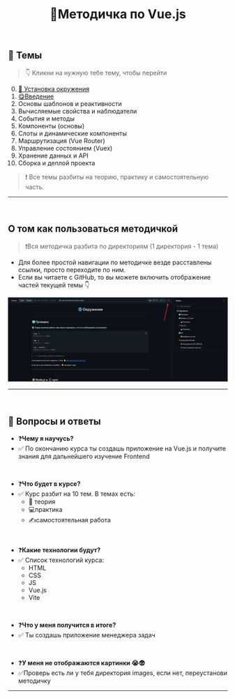 <h1 align=center> 📑Методичка по Vue.js </h1>

<br>

## 📘 Темы
> 👇 Кликни на нужную тебе тему, чтобы перейти

0. [📨 Установка окружения](00-environment/ENVIRONMENT.md)
1. [😋Введение](01-intro/THEORY.md)
2. Основы шаблонов и реактивности
3. Вычисляемые свойства и наблюдатели
4. События и методы
5. Компоненты (основы)
6. Слоты и динамические компоненты
7. Маршрутизация (Vue Router)
8. Управление состоянием (Vuex)
9. Хранение данных и API
10. Сборка и деплой проекта

> ❗ Все темы разбиты на теорию, практику и самостоятельную часть.

---
<br>

## О том как пользоваться методичкой
> ❗Вся методичка разбита по директориям (1 директория - 1 тема)

- Для более простой навигации по методичке везде расставлены ссылки, просто переходите по ним.
- Если вы читаете с GitHub, то вы можете включить отображение частей текущей темы 👇

![Анлак](images/readme/sidebar.png)

---
<br>

## 🤔 Вопросы и ответы

- ❓**Чему я научусь?**
- ✅ По окончанию курса ты создашь приложение на Vue.js и получите знания для дальнейшего изучение Frontend 

<br>

- ❓**Что будет в курсе?** 
- ✅ Курс разбит на 10 тем. В темах есть: 
    - 📖 теория 
    - 💻практика 
    - ✍️самостоятельная работа  

<br>

- ❓**Какие технологии будут?** 
- ✅ Список технологий курса:
    - HTML 
    - CSS 
    - JS 
    - Vue.js 
    - Vite

<br>

- ❓**Что у меня получится в итоге?**
- ✅ Ты создашь приложение менеджера задач    

<br>

- ❓**У меня не отображаются картинки 😭😨**
- ✅Проверь есть ли у тебя директория images, если нет, переустанови методичку
---
<br>
